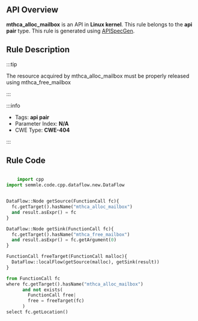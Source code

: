 ---
---


## API Overview
**mthca_alloc_mailbox** is an API in **Linux kernel**. This rule belongs to the **api pair** type. This rule is generated using [APISpecGen](../../tools/APISpecGen).
## Rule Description

:::tip

The resource acquired by mthca_alloc_mailbox must be properly released using mthca_free_mailbox

:::

:::info

- Tags: **api pair**
- Parameter Index: **N/A**
- CWE Type: **CWE-404**

:::

## Rule Code
```python

    import cpp
import semmle.code.cpp.dataflow.new.DataFlow


DataFlow::Node getSource(FunctionCall fc){
  fc.getTarget().hasName("mthca_alloc_mailbox")
  and result.asExpr() = fc
}

DataFlow::Node getSink(FunctionCall fc){
  fc.getTarget().hasName("mthca_free_mailbox")
  and result.asExpr() = fc.getArgument(0)
}

FunctionCall freeTarget(FunctionCall malloc){
  DataFlow::localFlow(getSource(malloc), getSink(result))
}

from FunctionCall fc
where fc.getTarget().hasName("mthca_alloc_mailbox")
      and not exists(
        FunctionCall free| 
        free = freeTarget(fc)
      )
select fc.getLocation()

    
```